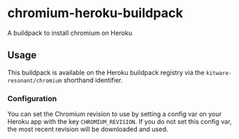 # chromium-heroku-buildpack
A buildpack to install chromium on Heroku

## Usage

This buildpack is available on the Heroku buildpack registry via the `kitware-resonant/chromium` shorthand identifier.

### Configuration

You can set the Chromium revision to use by setting a config var on your Heroku app with the key `CHROMIUM_REVISION`. If you do not set this config var, the most recent revision will be downloaded and used.
